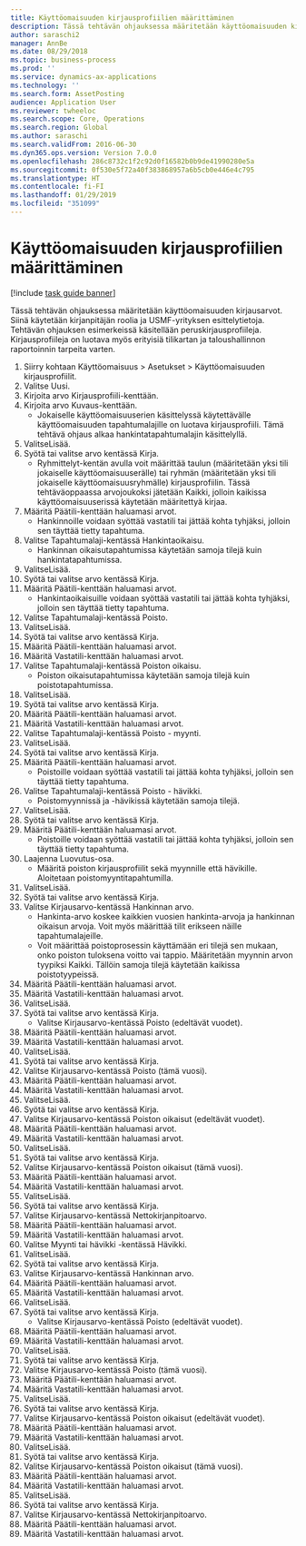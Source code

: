 ```yaml
---
title: Käyttöomaisuuden kirjausprofiilien määrittäminen
description: Tässä tehtävän ohjauksessa määritetään käyttöomaisuuden kirjausarvot.
author: saraschi2
manager: AnnBe
ms.date: 08/29/2018
ms.topic: business-process
ms.prod: ''
ms.service: dynamics-ax-applications
ms.technology: ''
ms.search.form: AssetPosting
audience: Application User
ms.reviewer: twheeloc
ms.search.scope: Core, Operations
ms.search.region: Global
ms.author: saraschi
ms.search.validFrom: 2016-06-30
ms.dyn365.ops.version: Version 7.0.0
ms.openlocfilehash: 286c8732c1f2c92d0f16582b0b9de41990280e5a
ms.sourcegitcommit: 0f530e5f72a40f383868957a6b5cb0e446e4c795
ms.translationtype: HT
ms.contentlocale: fi-FI
ms.lasthandoff: 01/29/2019
ms.locfileid: "351099"
---
```

# <a name="set-up-fixed-asset-posting-profiles"></a>Käyttöomaisuuden kirjausprofiilien määrittäminen

[!include [task guide banner](../../includes/task-guide-banner.md)]

Tässä tehtävän ohjauksessa määritetään käyttöomaisuuden kirjausarvot.  Siinä käytetään kirjanpitäjän roolia ja USMF-yrityksen esittelytietoja.  Tehtävän ohjauksen esimerkeissä käsitellään peruskirjausprofiileja. Kirjausprofiileja on luotava myös erityisiä tilikartan ja taloushallinnon raportoinnin tarpeita varten.

1. Siirry kohtaan Käyttöomaisuus > Asetukset > Käyttöomaisuuden kirjausprofiilit.
2. Valitse Uusi.
3. Kirjoita arvo Kirjausprofiili-kenttään.
4. Kirjoita arvo Kuvaus-kenttään.
    * Jokaiselle käyttöomaisuuserien käsittelyssä käytettävälle käyttöomaisuuden tapahtumalajille on luotava kirjausprofiili.  Tämä tehtävä ohjaus alkaa hankintatapahtumalajin käsittelyllä.  
5. ValitseLisää.
6. Syötä tai valitse arvo kentässä Kirja.
    * Ryhmittelyt-kentän avulla voit määrittää taulun (määritetään yksi tili jokaiselle käyttöomaisuuserälle) tai ryhmän (määritetään yksi tili jokaiselle käyttöomaisuusryhmälle) kirjausprofiilin.  Tässä tehtäväoppaassa arvojoukoksi jätetään Kaikki, jolloin kaikissa käyttöomaisuuserissä käytetään määritettyä kirjaa.  
7. Määritä Päätili-kenttään haluamasi arvot.
    * Hankinnoille voidaan syöttää vastatili tai jättää kohta tyhjäksi, jolloin sen täyttää tietty tapahtuma.    
8. Valitse Tapahtumalaji-kentässä Hankintaoikaisu.
    * Hankinnan oikaisutapahtumissa käytetään samoja tilejä kuin hankintatapahtumissa.  
9. ValitseLisää.
10. Syötä tai valitse arvo kentässä Kirja.
11. Määritä Päätili-kenttään haluamasi arvot.
    * Hankintaoikaisuille voidaan syöttää vastatili tai jättää kohta tyhjäksi, jolloin sen täyttää tietty tapahtuma.    
12. Valitse Tapahtumalaji-kentässä Poisto.
13. ValitseLisää.
14. Syötä tai valitse arvo kentässä Kirja.
15. Määritä Päätili-kenttään haluamasi arvot.
16. Määritä Vastatili-kenttään haluamasi arvot.
17. Valitse Tapahtumalaji-kentässä Poiston oikaisu.
    * Poiston oikaisutapahtumissa käytetään samoja tilejä kuin poistotapahtumissa.  
18. ValitseLisää.
19. Syötä tai valitse arvo kentässä Kirja.
20. Määritä Päätili-kenttään haluamasi arvot.
21. Määritä Vastatili-kenttään haluamasi arvot.
22. Valitse Tapahtumalaji-kentässä Poisto - myynti.
23. ValitseLisää.
24. Syötä tai valitse arvo kentässä Kirja.
25. Määritä Päätili-kenttään haluamasi arvot.
    * Poistoille voidaan syöttää vastatili tai jättää kohta tyhjäksi, jolloin sen täyttää tietty tapahtuma.  
26. Valitse Tapahtumalaji-kentässä Poisto - hävikki.
    * Poistomyynnissä ja -hävikissä käytetään samoja tilejä.  
27. ValitseLisää.
28. Syötä tai valitse arvo kentässä Kirja.
29. Määritä Päätili-kenttään haluamasi arvot.
    * Poistoille voidaan syöttää vastatili tai jättää kohta tyhjäksi, jolloin sen täyttää tietty tapahtuma.  
30. Laajenna Luovutus-osa.
    * Määritä poiston kirjausprofiilit sekä myynnille että hävikille.  Aloitetaan poistomyyntitapahtumilla.  
31. ValitseLisää.
32. Syötä tai valitse arvo kentässä Kirja.
33. Valitse Kirjausarvo-kentässä Hankinnan arvo.
    * Hankinta-arvo koskee kaikkien vuosien hankinta-arvoja ja hankinnan oikaisun arvoja.  Voit myös määrittää tilit erikseen näille tapahtumalajeille.  
    * Voit määrittää poistoprosessin käyttämään eri tilejä sen mukaan, onko poiston tuloksena voitto vai tappio.  Määritetään myynnin arvon tyypiksi Kaikki. Tällöin samoja tilejä käytetään kaikissa poistotyypeissä.  
34. Määritä Päätili-kenttään haluamasi arvot.
35. Määritä Vastatili-kenttään haluamasi arvot.
36. ValitseLisää.
37. Syötä tai valitse arvo kentässä Kirja.
    * Valitse Kirjausarvo-kentässä Poisto (edeltävät vuodet).  
38. Määritä Päätili-kenttään haluamasi arvot.
39. Määritä Vastatili-kenttään haluamasi arvot.
40. ValitseLisää.
41. Syötä tai valitse arvo kentässä Kirja.
42. Valitse Kirjausarvo-kentässä Poisto (tämä vuosi).
43. Määritä Päätili-kenttään haluamasi arvot.
44. Määritä Vastatili-kenttään haluamasi arvot.
45. ValitseLisää.
46. Syötä tai valitse arvo kentässä Kirja.
47. Valitse Kirjausarvo-kentässä Poiston oikaisut (edeltävät vuodet).
48. Määritä Päätili-kenttään haluamasi arvot.
49. Määritä Vastatili-kenttään haluamasi arvot.
50. ValitseLisää.
51. Syötä tai valitse arvo kentässä Kirja.
52. Valitse Kirjausarvo-kentässä Poiston oikaisut (tämä vuosi).
53. Määritä Päätili-kenttään haluamasi arvot.
54. Määritä Vastatili-kenttään haluamasi arvot.
55. ValitseLisää.
56. Syötä tai valitse arvo kentässä Kirja.
57. Valitse Kirjausarvo-kentässä Nettokirjanpitoarvo.
58. Määritä Päätili-kenttään haluamasi arvot.
59. Määritä Vastatili-kenttään haluamasi arvot.
60. Valitse Myynti tai hävikki -kentässä Hävikki.
61. ValitseLisää.
62. Syötä tai valitse arvo kentässä Kirja.
63. Valitse Kirjausarvo-kentässä Hankinnan arvo.
64. Määritä Päätili-kenttään haluamasi arvot.
65. Määritä Vastatili-kenttään haluamasi arvot.
66. ValitseLisää.
67. Syötä tai valitse arvo kentässä Kirja.
    * Valitse Kirjausarvo-kentässä Poisto (edeltävät vuodet).  
68. Määritä Päätili-kenttään haluamasi arvot.
69. Määritä Vastatili-kenttään haluamasi arvot.
70. ValitseLisää.
71. Syötä tai valitse arvo kentässä Kirja.
72. Valitse Kirjausarvo-kentässä Poisto (tämä vuosi).
73. Määritä Päätili-kenttään haluamasi arvot.
74. Määritä Vastatili-kenttään haluamasi arvot.
75. ValitseLisää.
76. Syötä tai valitse arvo kentässä Kirja.
77. Valitse Kirjausarvo-kentässä Poiston oikaisut (edeltävät vuodet).
78. Määritä Päätili-kenttään haluamasi arvot.
79. Määritä Vastatili-kenttään haluamasi arvot.
80. ValitseLisää.
81. Syötä tai valitse arvo kentässä Kirja.
82. Valitse Kirjausarvo-kentässä Poiston oikaisut (tämä vuosi).
83. Määritä Päätili-kenttään haluamasi arvot.
84. Määritä Vastatili-kenttään haluamasi arvot.
85. ValitseLisää.
86. Syötä tai valitse arvo kentässä Kirja.
87. Valitse Kirjausarvo-kentässä Nettokirjanpitoarvo.
88. Määritä Päätili-kenttään haluamasi arvot.
89. Määritä Vastatili-kenttään haluamasi arvot.

